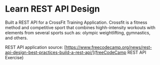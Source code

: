 # Learn REST API Design
Built a REST API for a CrossFit Training Application.
Crossfit is a fitness method and competitive sport that combines highh-intensity workouts with elements from several sports such as: olympic weightlifting, gymnastics, and others.

REST API application source: 
[https://www.freecodecamp.org/news/rest-api-design-best-practices-build-a-rest-api/](freeCodeCamp REST API Exercise)